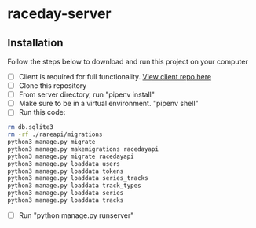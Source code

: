 # raceday-server


## Installation
Follow the steps below to download and run this project on your computer
- [ ] Client is required for full functionality. [View client repo here](https://github.com/Deadwing91/raceday-client)
- [ ] Clone this repository
- [ ] From server directory, run "pipenv install"
- [ ] Make sure to be in a virtual environment. "pipenv shell"
- [ ] Run this code:
```bash
rm db.sqlite3
rm -rf ./rareapi/migrations
python3 manage.py migrate
python3 manage.py makemigrations racedayapi
python3 manage.py migrate racedayapi
python3 manage.py loaddata users
python3 manage.py loaddata tokens
python3 manage.py loaddata series_tracks
python3 manage.py loaddata track_types
python3 manage.py loaddata series
python3 manage.py loaddata tracks
```
- [ ] Run "python manage.py runserver"
